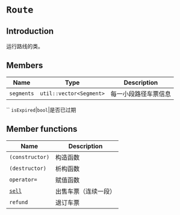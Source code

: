 # `Route`

## Introduction

运行路线的类。

## Members

Name|Type|Description
--|--|--
`segments`|`util::vector<Segment>`|每一小段路径车票信息
``
`isExpired`|`bool`|是否已过期

## Member functions

Name|Description
--|--
`(constructor)`|构造函数
`(destructor)`|析构函数
`operator=`|赋值函数
[`sell`](Route/sell.md)|出售车票（连续一段）
`refund`|退订车票
